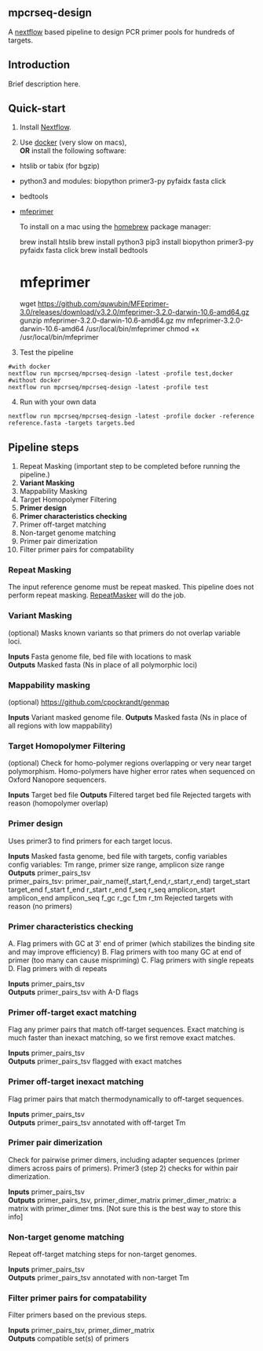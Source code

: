 ## mpcrseq-design
A [nextflow](https://nextflow.io) based pipeline to design PCR primer pools for hundreds of targets.

## Introduction
Brief description here.

## Quick-start

  1. Install [Nextflow](https://www.nextflow.io).

  2. Use [docker](https://www.docker.com) (very slow on macs),  
   **OR** install the following software:  
 - htslib or tabix (for bgzip)  
 - python3 and modules: biopython primer3-py pyfaidx fasta click
 - bedtools
 - [mfeprimer](https://github.com/quwubin/MFEprimer-3.0/releases)

   To install on a mac using the [homebrew](https://brew.sh) package manager:

      brew install htslib
      brew install python3
      pip3 install biopython primer3-py pyfaidx fasta click
      brew install bedtools
      
      # mfeprimer
      wget https://github.com/quwubin/MFEprimer-3.0/releases/download/v3.2.0/mfeprimer-3.2.0-darwin-10.6-amd64.gz
      gunzip mfeprimer-3.2.0-darwin-10.6-amd64.gz
      mv mfeprimer-3.2.0-darwin-10.6-amd64 /usr/local/bin/mfeprimer
      chmod +x /usr/local/bin/mfeprimer

  3. Test the pipeline  

    #with docker
    nextflow run mpcrseq/mpcrseq-design -latest -profile test,docker
    #without docker
    nextflow run mpcrseq/mpcrseq-design -latest -profile test

  4. Run with your own data  
  
    nextflow run mpcrseq/mpcrseq-design -latest -profile docker -reference reference.fasta -targets targets.bed

## Pipeline steps

  1. Repeat Masking (important step to be completed before running the pipeline.)
  2. **Variant Masking**
  3. Mappability Masking
  4. Target Homopolymer Filtering
  5. **Primer design**
  6. **Primer characteristics checking**
  7. Primer off-target matching
  8. Non-target genome matching
  9. Primer pair dimerization
  10. Filter primer pairs for compatability

### Repeat Masking
The input reference genome must be repeat masked. This pipeline does not perform repeat masking. [RepeatMasker](http://www.repeatmasker.org) will do the job.


### Variant Masking
(optional) Masks known variants so that primers do not overlap variable loci.

**Inputs** Fasta genome file, bed file with locations to mask  
**Outputs** Masked fasta (Ns in place of all polymorphic loci)


### Mappability masking
 (optional) https://github.com/cpockrandt/genmap

**Inputs** Variant masked genome file.
**Outputs** Masked fasta (Ns in place of all regions with low mappability)


### Target Homopolymer Filtering
(optional) Check for homo-polymer regions overlapping or very near target polymorphism. Homo-polymers have higher error rates when sequenced on Oxford Nanopore sequencers.

**Inputs** Target bed file
**Outputs**
  Filtered target bed file
  Rejected targets with reason (homopolymer overlap)

### Primer design
Uses primer3 to find primers for each target locus.

**Inputs** Masked fasta genome, bed file with targets, config variables  
  config variables: Tm range, primer size range, amplicon size range  
**Outputs**
  primer_pairs_tsv  
    primer_pairs_tsv: primer_pair_name(f_start,f_end,r_start,r_end) target_start target_end f_start f_end r_start r_end f_seq r_seq amplicon_start amplicon_end amplicon_seq f_gc r_gc f_tm r_tm
  Rejected targets with reason (no primers)

### Primer characteristics checking
A. Flag primers with GC at 3' end of primer (which stabilizes the binding site and may improve efficiency)
B. Flag primers with too many GC at end of primer (too many can cause mispriming)
C. Flag primers with single repeats
D. Flag primers with di repeats

**Inputs** primer_pairs_tsv  
**Outputs** primer_pairs_tsv with A-D flags


### Primer off-target exact matching
Flag any primer pairs that match off-target sequences. Exact matching is much faster than inexact matching, so we first remove exact matches.

**Inputs** primer_pairs_tsv  
**Outputs** primer_pairs_tsv flagged with exact matches


### Primer off-target inexact matching
Flag primer pairs that match thermodynamically to off-target sequences.

**Inputs** primer_pairs_tsv  
**Outputs** primer_pairs_tsv annotated with off-target Tm


### Primer pair dimerization
Check for pairwise primer dimers, including adapter sequences (primer dimers across pairs of primers). Primer3 (step 2) checks for within pair dimerization.

**Inputs** primer_pairs_tsv  
**Outputs** primer_pairs_tsv, primer_dimer_matrix
primer_dimer_matrix: a matrix with primer_dimer tms. [Not sure this is the best way to store this info]


### Non-target genome matching
Repeat off-target matching steps for non-target genomes.

**Inputs** primer_pairs_tsv  
**Outputs** primer_pairs_tsv annotated with non-target Tm


### Filter primer pairs for compatability
Filter primers based on the previous steps.

**Inputs** primer_pairs_tsv, primer_dimer_matrix  
**Outputs** compatible set(s) of primers

